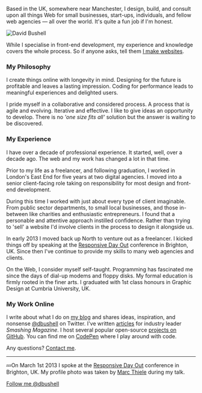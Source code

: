 Based in the UK, somewhere near Manchester, I design, build, and consult upon all things Web for small businesses, start-ups, individuals, and fellow web agencies — all over the world. It's quite a fun job if I'm honest.

![David Bushell](/images/2012/12/david-bushell1.jpg)

While I specialise in front-end development, my experience and knowledge covers the whole process. So if anyone asks, tell them [I make websites](/services/).

### My Philosophy

I create things online with longevity in mind. Designing for the future is profitable and leaves a lasting impression. Coding for performance leads to meaningful experiences and delighted users.

I pride myself in a collaborative and considered process. A process that is agile and evolving. Iterative and effective. I like to give ideas an opportunity to develop. There is no *'one size fits all'* solution but the answer is waiting to be discovered.

### My Experience

I have over a decade of professional experience. It started, well, over a decade ago. The web and my work has changed a lot in that time.

Prior to my life as a freelancer, and following graduation, I worked in London's East End for five years at two digital agencies. I moved into a senior client-facing role taking on responsibility for most design and front-end development.

During this time I worked with just about every type of client imaginable. From public sector departments, to small local businesses, and those in-between like charities and enthusiastic entrepreneurs. I found that a personable and attentive approach instilled confidence. Rather than trying to 'sell' a website I'd involve clients in the process to design it alongside us.


In early 2013 I moved back up North to venture out as a freelancer. I kicked things off by speaking at the [Responsive Day Out](/2012/12/07/responsive-day-out/) conference in Brighton, UK. Since then I've continue to provide my skills to many web agencies and clients.

On the Web, I consider myself self-taught. Programming has fascinated me since the days of dial-up modems and floppy disks. My formal education is firmly rooted in the finer arts. I graduated with 1st class honours in Graphic Design at Cumbria University, UK.

### My Work Online

I write about what I do on [my blog](/blog/) and shares ideas, inspiration, and nonsense [@dbushell](http://twitter.com/dbushell) on Twitter. I've written [articles](http://smashingmagazine.com/author/david-bushell/) for industry leader *Smashing Magazine*. I host several popular open-source [projects on GitHub](https://github.com/dbushell). You can find me on [CodePen](http://codepen.io/dbushell/) where I play around with code.

Any questions? <a href="/contact/">Contact me</a>.

* * *

💤On March 1st 2013 I spoke at the [Responsive Day Out](/2012/12/07/responsive-day-out/) conference in Brighton, UK. My profile photo was taken by [Marc Thiele](http://www.flickr.com/photos/marcthiele/8519276774) during my talk.


[Follow me @dbushell](http://twitter.com/dbushell)
